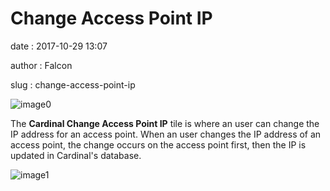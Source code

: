 Change Access Point IP
======================

date
:   2017-10-29 13:07

author
:   Falcon

slug
:   change-access-point-ip

![image0](http://cardinal.mcclunetechnologies.net/wp-content/uploads/2017/10/img_59f60c313cdbb.png)

The **Cardinal Change Access Point IP** tile is where an user can change
the IP address for an access point. When an user changes the IP address
of an access point, the change occurs on the access point first, then
the IP is updated in Cardinal's database.

![image1](http://cardinal.mcclunetechnologies.net/wp-content/uploads/2017/10/img_59f60cc7c8f34.png)
